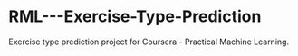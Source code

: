 RML---Exercise-Type-Prediction
==============================

Exercise type prediction project for Coursera - Practical Machine Learning.
